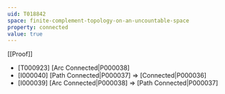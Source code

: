 ```yaml
---
uid: T018842
space: finite-complement-topology-on-an-uncountable-space
property: connected
value: true
---
```

[[Proof]]

* [T000923] [Arc Connected|P000038]
* [I000040] [Path Connected|P000037] => [Connected|P000036]
* [I000039] [Arc Connected|P000038] => [Path Connected|P000037]

